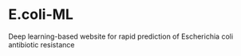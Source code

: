 # E.coli-ML
Deep learning-based website for rapid prediction of Escherichia coli antibiotic resistance
